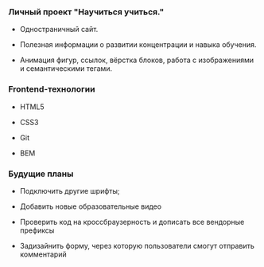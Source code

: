 ### **Личный проект  "Научиться учиться."**

- Одностраничный сайт.   
  

- Полезная информации о развитии концентрации и навыка обучения.  
  

- Анимация фигур, ссылок, вёрстка блоков, работа с изображениями и семантическими тегами.  

### Frontend-технологии

- HTML5

- CSS3

- Git

- BEM

### Будущие планы

- Подключить другие шрифты;

- Добавить новые образовательные видео

- Проверить код на кроссбраузерность и дописать все вендорные префиксы

- Задизайнить форму, через которую пользователи смогут отправить комментарий
